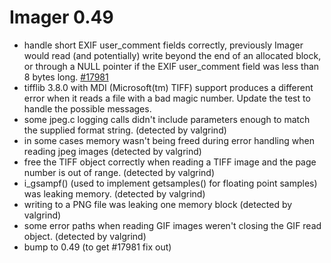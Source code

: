 # Imager 0.49

- handle short EXIF user_comment fields correctly, previously Imager  would read (and potentially) write beyond the end of an allocated block,  or through a NULL pointer if the EXIF user_comment field was less  than 8 bytes long.  [#17981](https://github.com/tonycoz/imager/issues/17981)
- tifflib 3.8.0 with MDI (Microsoft(tm) TIFF) support produces a   different error when it reads a file with a bad magic number.  Update the test to handle the possible messages.
- some jpeg.c logging calls didn't include parameters enough to match  the supplied format string. (detected by valgrind)
- in some cases memory wasn't being freed during error handling when  reading jpeg images (detected by valgrind)
- free the TIFF object correctly when reading a TIFF image and the   page number is out of range. (detected by valgrind)
- i_gsampf() (used to implement getsamples() for floating point samples)  was leaking memory. (detected by valgrind)
- writing to a PNG file was leaking one memory block  (detected by valgrind)
- some error paths when reading GIF images weren't closing the GIF  read object. (detected by valgrind)
- bump to 0.49 (to get #17981 fix out)